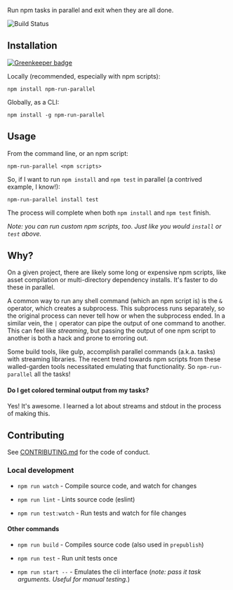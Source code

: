 Run npm tasks in parallel and exit when they are all done.

![Build Status](https://travis-ci.org/ianmcnally/npm-run-parallel.svg?branch=master)

## Installation

[![Greenkeeper badge](https://badges.greenkeeper.io/ianmcnally/npm-run-parallel.svg)](https://greenkeeper.io/)

Locally (recommended, especially with npm scripts):

`npm install npm-run-parallel`

Globally, as a CLI:

`npm install -g npm-run-parallel`

## Usage

From the command line, or an npm script:

`npm-run-parallel <npm scripts>`

So, if I want to run `npm install` and `npm test` in parallel (a contrived example, I know!):

`npm-run-parallel install test`

The process will complete when both `npm install` and `npm test` finish.

_Note: you can run custom npm scripts, too. Just like you would `install` or `test` above._

## Why?

On a given project, there are likely some long or expensive npm scripts, like asset compilation or multi-directory dependency installs. It's faster to do these in parallel.

A common way to run any shell command (which an npm script is) is the `&` operator, which creates a subprocess. This subprocess runs separately, so the original process can never tell how or when the subprocess ended. In a similar vein, the `|` operator can pipe the output of one command to another. This can feel like _streaming_, but passing the output of one npm script to another is both a hack and prone to erroring out.

Some build tools, like gulp, accomplish parallel commands (a.k.a. tasks) with streaming libraries. The recent trend towards npm scripts from these walled-garden tools necessitated emulating that functionality. So `npm-run-parallel` all the tasks!

#### Do I get colored terminal output from my tasks?

Yes! It's awesome. I learned a lot about streams and stdout in the process of making this.

## Contributing

See [CONTRIBUTING.md](https://github.com/ianmcnally/npm-run-parallel/blob/master/CONTRIBUTING.md) for the code of conduct.

### Local development

- `npm run watch` - Compile source code, and watch for changes

- `npm run lint` - Lints source code (eslint)

- `npm run test:watch` - Run tests and watch for file changes

#### Other commands

- `npm run build` - Compiles source code (also used in `prepublish`)

- `npm run test` - Run unit tests once

- `npm run start --` - Emulates the cli interface (_note: pass it task arguments. Useful for manual testing._)

